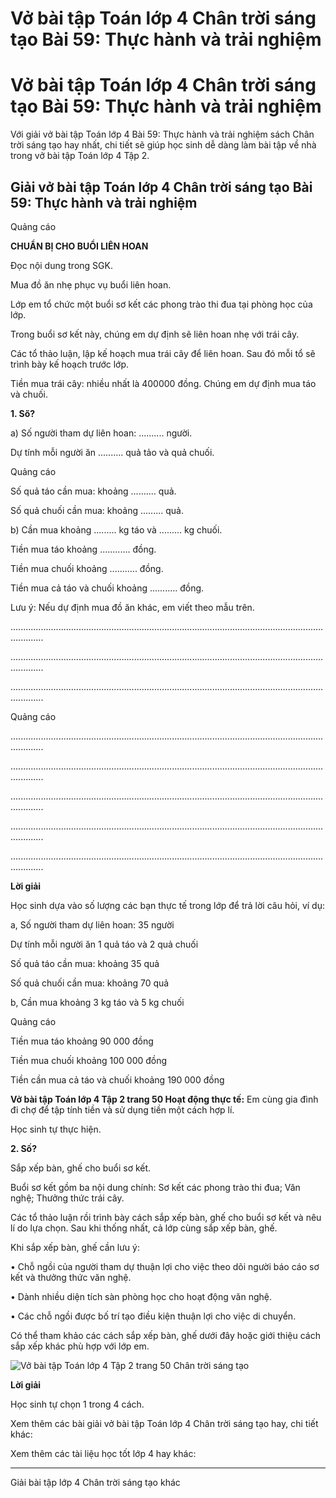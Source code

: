# Vở bài tập Toán lớp 4 Chân trời sáng tạo Bài 59: Thực hành và trải nghiệm

# Vở bài tập Toán lớp 4 Chân trời sáng tạo Bài 59: Thực hành và trải nghiệm

Với giải vở bài tập Toán lớp 4 Bài 59: Thực hành và trải nghiệm sách Chân trời sáng tạo hay nhất, chi tiết sẽ giúp học sinh dễ dàng làm bài tập về nhà trong vở bài tập Toán lớp 4 Tập 2.

## Giải vở bài tập Toán lớp 4 Chân trời sáng tạo Bài 59: Thực hành và trải nghiệm

Quảng cáo

**CHUẨN BỊ CHO BUỔI LIÊN HOAN**

Đọc nội dung trong SGK.

Mua đồ ăn nhẹ phục vụ buổi liên hoan.

Lớp em tổ chức một buổi sơ kết các phong trào thi đua tại phòng học của lớp.

Trong buổi sơ kết này, chúng em dự định sẽ liên hoan nhẹ với trái cây.

Các tổ thảo luận, lập kế hoạch mua trái cây để liên hoan. Sau đó mỗi tổ sẽ trình bày kế hoạch trước lớp.

Tiền mua trái cây: nhiều nhất là 400000 đồng. Chúng em dự định mua táo và chuối.

**1\. Ső?**

a) Số người tham dự liên hoan: .......... người.

Dự tính mỗi người ăn .......... quả tảo và quả chuối.

Quảng cáo

Số quả táo cần mua: khoảng .......... quả. 

Số quả chuối cần mua: khoảng ......... quả. 

b) Cần mua khoảng ......... kg táo và ......... kg chuối. 

Tiền mua táo khoảng ............ đồng.

Tiền mua chuối khoảng ........... đồng.

Tiền mua cả táo và chuối khoảng ........... đồng.

Lưu ý: Nếu dự định mua đồ ăn khác, em viết theo mẫu trên.

.........................................................................................................................................

.........................................................................................................................................

.........................................................................................................................................

Quảng cáo

.........................................................................................................................................

.........................................................................................................................................

.........................................................................................................................................

.........................................................................................................................................

.........................................................................................................................................

**Lời giải**

Học sinh dựa vào số lượng các bạn thực tế trong lớp để trả lời câu hỏi, ví dụ: 

a, Số người tham dự liên hoan: 35 người

Dự tính mỗi người ăn 1 quả táo và 2 quả chuối

Số quả táo cần mua: khoảng 35 quả

Số quả chuối cần mua: khoảng 70 quả

b, Cần mua khoảng 3 kg táo và 5 kg chuối

Quảng cáo

Tiền mua táo khoảng 90 000 đồng

Tiền mua chuối khoảng 100 000 đồng

Tiền cần mua cả táo và chuối khoảng 190 000 đồng

**Vở bài tập Toán lớp 4 Tập 2 trang 50 Hoạt động thực tế:** Em cùng gia đình đi chợ để tập tính tiền và sử dụng tiền một cách hợp lí.

Học sinh tự thực hiện.

**2\. Số?**

Sắp xếp bàn, ghế cho buổi sơ kết.

Buổi sơ kết gồm ba nội dung chính: Sơ kết các phong trào thi đua; Văn nghệ; Thưởng thức trái cây.

Các tổ thảo luận rồi trình bày cách sắp xếp bàn, ghế cho buổi sơ kết và nêu lí do lựa chọn. Sau khi thống nhất, cả lớp cùng sắp xếp bàn, ghế.

Khi sắp xếp bàn, ghế cần lưu ý:

• Chỗ ngồi của người tham dự thuận lợi cho việc theo dõi người báo cáo sơ kết và thưởng thức văn nghệ.

• Dành nhiều diện tích sàn phòng học cho hoạt động văn nghệ.

• Các chỗ ngồi được bố trí tạo điều kiện thuận lợi cho việc di chuyển.

Có thể tham khảo các cách sắp xếp bàn, ghế dưới đây hoặc giới thiệu cách sắp xếp khác phù hợp với lớp em.

![Vở bài tập Toán lớp 4 Tập 2 trang 50 Chân trời sáng tạo](https://vietjack.com/vbt-toan-4-ct/images/vbt-toan-lop-4-tap-2-trang-50-chan-troi.PNG)

**Lời giải**

Học sinh tự chọn 1 trong 4 cách.

Xem thêm các bài giải vở bài tập Toán lớp 4 Chân trời sáng tạo hay, chi tiết khác:

Xem thêm các tài liệu học tốt lớp 4 hay khác:

* * *

Giải bài tập lớp 4 Chân trời sáng tạo khác

